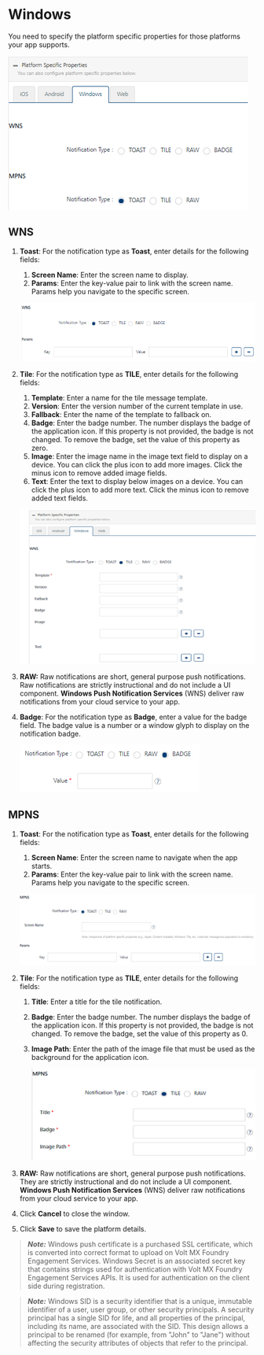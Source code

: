                            


Windows
=======

You need to specify the platform specific properties for those platforms your app supports.

![](../Resources/Images/Engagement/Campaign/platformspecificprowindows.png)

**WNS**
-------

1.  **Toast**: For the notification type as **Toast**, enter details for the following fields:
    
    1.  **Screen Name**: Enter the screen name to display.
    2.  **Params**: Enter the key-value pair to link with the screen name. Params help you navigate to the specific screen.
    
    ![](../Resources/Images/Engagement/Adhoc/Push_Message/wns_toast_551x172.png)
    
2.  **Tile**: For the notification type as **TILE**, enter details for the following fields:
    
    1.  **Template**: Enter a name for the tile message template.
    2.  **Version**: Enter the version number of the current template in use.
    3.  **Fallback**: Enter the name of the template to fallback on.
    4.  **Badge**: Enter the badge number. The number displays the badge of the application icon. If this property is not provided, the badge is not changed. To remove the badge, set the value of this property as zero.
    5.  **Image**: Enter the image name in the image text field to display on a device. You can click the plus icon to add more images. Click the minus icon to remove added image fields.
    6.  **Text**: Enter the text to display below images on a device. You can click the plus icon to add more text. Click the minus icon to remove added text fields.
    
    ![](../Resources/Images/Engagement/Adhoc/Push_Message/windowtilefields_559x366.png)
    
3.  **RAW:** Raw notifications are short, general purpose push notifications. Raw notifications are strictly instructional and do not include a UI component. **Windows Push Notification Services** (WNS) deliver raw notifications from your cloud service to your app.
4.  **Badge**: For the notification type as **Badge**, enter a value for the badge field. The badge value is a number or a window glyph to display on the notification badge.
    
    ![](../Resources/Images/Engagement/Adhoc/Push_Message/windowsbadge.png)
    

MPNS
----

1.  **Toast**: For the notification type as **Toast**, enter details for the following fields:
    
    1.  **Screen Name**: Enter the screen name to navigate when the app starts.
    2.  **Params**: Enter the key-value pair to link with the screen name. Params help you navigate to the specific screen.
    
    ![](../Resources/Images/Engagement/Adhoc/Push_Message/mpns_toast_512x156.png)
    
2.  **Tile**: For the notification type as **TILE**, enter details for the following fields:
    1.  **Title**: Enter a title for the tile notification.
    2.  **Badge**: Enter the badge number. The number displays the badge of the application icon. If this property is not provided, the badge is not changed. To remove the badge, set the value of this property as 0.
    3.  **Image Path**: Enter the path of the image file that must be used as the background for the application icon.
        
        ![](../Resources/Images/Engagement/Campaign/mpns_tile_548x226.png)
        
3.  **RAW:** Raw notifications are short, general purpose push notifications. They are strictly instructional and do not include a UI component. **Windows Push Notification Services** (WNS) deliver raw notifications from your cloud service to your app.
4.  Click **Cancel** to close the window.
5.  Click **Save** to save the platform details.

> **_Note:_** Windows push certificate is a purchased SSL certificate, which is converted into correct format to upload on Volt MX Foundry Engagement Services. Windows Secret is an associated secret key that contains strings used for authentication with Volt MX Foundry Engagement Services APIs. It is used for authentication on the client side during registration.

> **_Note:_** Windows SID is a security identifier that is a unique, immutable identifier of a user, user group, or other security principals. A security principal has a single SID for life, and all properties of the principal, including its name, are associated with the SID. This design allows a principal to be renamed (for example, from "John" to "Jane") without affecting the security attributes of objects that refer to the principal.
